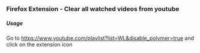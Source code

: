### Firefox Extension - Clear all watched videos from youtube


##### Usage

Go to https://www.youtube.com/playlist?list=WL&disable_polymer=true and click on the extension icon